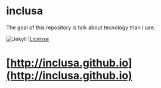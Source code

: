 # inclusa
The goal of this repository is talk about tecnology than I use.

![Jekyll](https://img.shields.io/badge/jekyll-build-green.svg)
|[License](https://img.shields.io/badge/license-MIT-red.svg)

[http://inclusa.github.io](http://inclusa.github.io)
======================================================================
